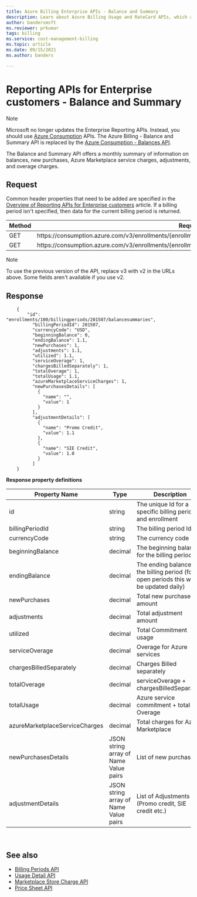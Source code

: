 ```yaml
---
title: Azure Billing Enterprise APIs - Balance and Summary
description: Learn about Azure Billing Usage and RateCard APIs, which are used to provide insights into Azure resource consumption and trends.
author: bandersmsft
ms.reviewer: prkumar
tags: billing
ms.service: cost-management-billing
ms.topic: article
ms.date: 09/15/2021
ms.author: banders

---
```

# Reporting APIs for Enterprise customers - Balance and Summary

> [!Note]
> Microsoft no longer updates the Enterprise Reporting APIs. Instead, you should use [Azure Consumption](/rest/api/consumption) APIs.
> The Azure Billing - Balance and Summary API is replaced by the [Azure Consumption - Balances API](/rest/api/consumption/balances).

The Balance and Summary API offers a monthly summary of information on balances, new purchases, Azure Marketplace service charges, adjustments, and overage charges.


## Request
Common header properties that need to be added are specified in the [Overview of Reporting APIs for Enterprise customers](https://docs.microsoft.com/azure/billing/billing-enterprise-api) article. If a billing period isn't specified, then data for the current billing period is returned.

|Method | Request URI|
|-|-|
|GET| https:\//consumption.azure.com/v3/enrollments/{enrollmentNumber}/balancesummary|
|GET| https:\//consumption.azure.com/v3/enrollments/{enrollmentNumber}/billingPeriods/{billingPeriod}/balancesummary|

> [!Note]
> To use the previous version of the API, replace v3 with v2 in the URLs above. Some fields aren't available if you use v2.

## Response

        {
            "id": "enrollments/100/billingperiods/201507/balancesummaries",
              "billingPeriodId": 201507,
              "currencyCode": "USD",
              "beginningBalance": 0,
              "endingBalance": 1.1,
              "newPurchases": 1,
              "adjustments": 1.1,
              "utilized": 1.1,
              "serviceOverage": 1,
              "chargesBilledSeparately": 1,
              "totalOverage": 1,
              "totalUsage": 1.1,
              "azureMarketplaceServiceCharges": 1,
              "newPurchasesDetails": [
                {
                  "name": "",
                  "value": 1
                }
              ],
              "adjustmentDetails": [
                {
                  "name": "Promo Credit",
                  "value": 1.1
                },
                {
                  "name": "SIE Credit",
                  "value": 1.0
                }
              ]
        }


**Response property definitions**

|Property Name| Type| Description|
|-|-|-|
|id|string|The unique Id for a specific billing period and enrollment|
|billingPeriodId|string |The billing period Id|
|currencyCode|string |The currency code|
|beginningBalance|decimal| The beginning balance for the billing period|
|endingBalance|decimal| The ending balance for the billing period (for open periods this will be updated daily)|
|newPurchases|decimal| Total new purchase amount|
|adjustments|decimal| Total adjustment amount|
|utilized|decimal| Total Commitment usage|
|serviceOverage|decimal| Overage for Azure services|
|chargesBilledSeparately|decimal| Charges Billed separately|
|totalOverage|decimal| serviceOverage + chargesBilledSeparately|
|totalUsage|decimal| Azure service commitment + total Overage|
|azureMarketplaceServiceCharges|decimal| Total charges for Azure Marketplace|
|newPurchasesDetails|JSON string array of Name Value pairs|List of new purchases|
|adjustmentDetails|JSON string array of Name Value pairs|List of Adjustments (Promo credit, SIE credit etc.) |


<br/>

## See also

* [Billing Periods API](billing-enterprise-api-billing-periods.md)
* [Usage Detail API](billing-enterprise-api-usage-detail.md)
* [Marketplace Store Charge API](billing-enterprise-api-marketplace-storecharge.md)
* [Price Sheet API](billing-enterprise-api-pricesheet.md)
